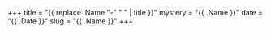 +++
title = "{{ replace .Name "-" " " | title }}"
mystery = "{{ .Name }}"
date = "{{ .Date }}"
slug = "{{ .Name }}"
+++
